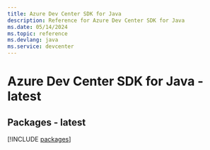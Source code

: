 ```yaml
---
title: Azure Dev Center SDK for Java
description: Reference for Azure Dev Center SDK for Java
ms.date: 05/14/2024
ms.topic: reference
ms.devlang: java
ms.service: devcenter
---
```

# Azure Dev Center SDK for Java - latest
## Packages - latest
[!INCLUDE [packages](dev-center-index.md)]